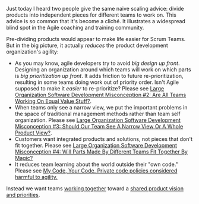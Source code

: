 Just today I heard two people give the same naive scaling advice: divide products into independent pieces for different teams to work on.  This advice is so common that it's become a cliché.  It illustrates a widespread blind spot in the Agile coaching and training community.  

Pre-dividing products would appear to make life easier for Scrum Teams.  But in the big picture, it actually *reduces* the product development organization's agility:

* As you may know, agile developers try to avoid _big design up front_.  Designing an organization around which teams will work on which parts is _big prioritization up front_.  It adds friction to future re-prioritization, resulting in some teams doing work out of priority order.  Isn't Agile supposed to make it _easier_ to re-prioritize?  Please see [Large Organization Software Development Misconception #2: Are All Teams Working On Equal Value Stuff?](/misconception-2-all-teams-are-working-on-equal-value).
* When teams only see a narrow view, we put the important problems in the space of traditional management methods rather than team self organization.  Please see [Large Organization Software Development Misconception #3: Should Our Team See A Narrow View Or A Whole Product View?](/misconception-3-should-our-team-see-a-narrow-view-or-a-whole-product-view).
* Customers want integrated products and solutions, not pieces that don't fit together.  Please see [Large Organization Software Development Misconception #4: Will Parts Made By Different Teams Fit Together By Magic?](/misconception-4-will-parts-made-by-different-teams-fit-together-by-magic/)
* It reduces team learning about the world outside their "own code."  Please see [My Code, Your Code. Private code policies considered harmful to agility.](/my-code-your-code/)

Instead we want teams [working together](/seven-alternatives-to-scrum-of-scrums/) toward a [shared product vision and priorities](/https://less.works/less/framework/product-owner).
